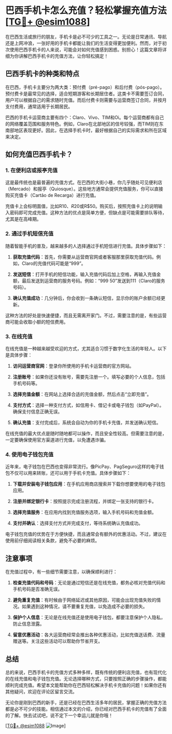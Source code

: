 # 巴西手机卡怎么充值？轻松掌握充值方法[[TG💪+ @esim1088](https://t.me/s/esim1088)]

在巴西生活或旅行的朋友，手机卡是必不可少的工具之一。无论是日常通讯、导航还是上网冲浪，一张好用的手机卡都能让我们的生活变得更加便利。然而，对于初次使用巴西手机卡的人来说，可能会对如何充值感到困惑。别担心！这篇文章将详细为你讲解巴西手机卡的充值方法，让你轻松搞定！

## 巴西手机卡的种类和特点

在巴西，手机卡主要分为两大类：预付费（pré-pago）和后付费（pós-pago）。预付费卡是最常见的选择，适合短期游客和长期居住者。这类卡不需要签订合同，用户可以根据自己的需求随时充值。而后付费卡则需要与运营商签订合同，并按月支付费用，通常适用于长期居民。

巴西的手机卡运营商主要有四个：Claro、Vivo、TIM和Oi。每个运营商都有自己的网络覆盖范围和服务特色。例如，Claro在北部地区的信号较强，而TIM则在东南部地区表现更好。因此，在选择手机卡时，最好根据自己的实际需求和所在区域来决定。

## 如何充值巴西手机卡？

### 1. 在便利店或报亭充值

这是最传统也是最普遍的充值方式。在巴西的大街小巷，你几乎随处可见便利店（Mercado）和报亭（Quiosque）。这些地方通常会提供充值服务，你可以直接购买充值卡（Cartão de Recarga）进行充值。

充值卡上会标明面值，比如R$10、R$20或R$50。购买后，按照充值卡上的说明输入密码即可完成充值。这种方法的优点是简单方便，但缺点是可能需要排队等待，尤其是在高峰期。

### 2. 通过手机短信充值

随着智能手机的普及，越来越多的人选择通过手机短信进行充值。具体步骤如下：

1. **获取充值代码**：首先，你需要从运营商官网或者客服那里获取充值代码。例如，Claro的充值代码可能是“999”。

2. **发送短信**：打开手机的短信功能，输入充值代码后加上空格，再输入充值金额，最后发送到运营商的服务号码。例如：“999 50”发送到111（Claro的服务号码）。

3. **确认充值成功**：几分钟后，你会收到一条确认短信，显示你的账户余额已经更新。

这种方法的好处是快速便捷，而且无需离开家门。不过，需要注意的是，有些运营商可能会收取小额的短信费用。

### 3. 在线充值

在线充值是一种越来越受欢迎的方式，尤其适合习惯于数字化生活的年轻人。以下是具体步骤：

1. **访问运营商官网**：登录你所使用的手机卡运营商的官方网站。

2. **注册账号**：如果你还没有账号，需要先注册一个。填写必要的个人信息，包括手机号码等。

3. **选择充值金额**：在网站上选择合适的充值金额，然后点击“立即充值”。

4. **支付方式**：选择一种支付方式，如信用卡、借记卡或电子钱包（如PayPal）。确保支付信息正确无误。

5. **确认充值**：支付完成后，系统会自动为你的手机卡充值，并发送确认短信。

在线充值的最大优点是随时随地都可以操作，而且安全性较高。但需要注意的是，一定要确保使用官方渠道进行充值，以免遭遇诈骗。

### 4. 使用电子钱包充值

近年来，电子钱包在巴西也变得非常流行。像PicPay、PagSeguro这样的电子钱包不仅可以用来转账，还可以用于手机卡充值。具体步骤如下：

1. **下载并安装电子钱包应用**：在手机应用商店搜索并下载你想要使用的电子钱包应用。

2. **注册并绑定银行卡**：按照提示完成注册流程，并绑定一张支持的银行卡。

3. **选择充值服务**：在应用内找到充值服务选项，输入手机号码和充值金额。

4. **支付并确认**：选择支付方式并完成支付，等待系统确认充值成功。

电子钱包充值的优势在于方便快捷，而且通常会有额外的优惠活动。不过，建议在使用前仔细阅读相关条款，避免不必要的麻烦。

## 注意事项

在充值过程中，有一些细节需要注意，以确保顺利进行：

1. **检查充值代码和号码**：无论是通过短信还是在线充值，都务必核对充值代码和手机号码是否准确无误。

2. **避免重复充值**：有时候由于网络延迟或其他原因，可能会出现充值失败的情况。如果遇到这种情况，请不要重复充值，以免造成不必要的损失。

3. **保护个人信息**：无论是在线充值还是使用电子钱包，都要注意保护个人隐私，防止信息泄露。

4. **留意优惠活动**：各大运营商经常会推出各种优惠活动，比如充值送话费、流量赠送等。关注这些活动可以帮助你节省开支。

## 总结

总的来说，巴西手机卡的充值方式多种多样，既有传统的便利店充值，也有现代化的在线充值和电子钱包充值。无论选择哪种方式，只要按照正确的步骤操作，都能顺利完成充值。希望本文能帮助你在巴西轻松解决手机卡充值的问题！如果你还有其他疑问，欢迎在评论区留言交流。

无论你是刚到巴西的新手，还是已经在巴西生活多年的居民，掌握正确的充值方法都是必不可少的技能。相信通过本文的介绍，你已经对巴西手机卡的充值有了全面的了解。快去试试吧，说不定下一个幸运儿就是你哦！

[[TG💪+ @esim1088](https://t.me/s/esim1088) ![Image](https://i.postimg.cc/4NQfJmqS/Snipaste-2025-05-13-00-14-12.png)]